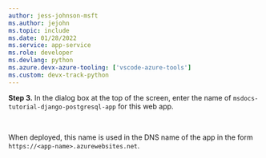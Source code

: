 ```yaml
---
author: jess-johnson-msft
ms.author: jejohn
ms.topic: include
ms.date: 01/28/2022
ms.service: app-service
ms.role: developer
ms.devlang: python
ms.azure.devx-azure-tooling: ['vscode-azure-tools']
ms.custom: devx-track-python
---
```


**Step 3.** In the dialog box at the top of the screen, enter the name of `msdocs-tutorial-django-postgresql-app` for this web app.

<br />

When deployed, this name is used in the DNS name of the app in the form `https://<app-name>.azurewebsites.net`.
